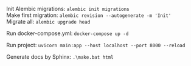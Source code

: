 Init Alembic migrations: `alembic init migrations`<br>
Make first migration: `alembic revision --autogenerate -m 'Init'`<br>
Migrate all: `alembic upgrade head`

Run docker-compose.yml: `docker-compose up -d`

Run project: `uvicorn main:app --host localhost --port 8000 --reload`

Generate docs by Sphinx: `.\make.bat html`
